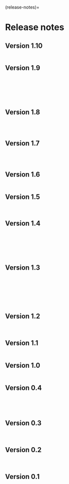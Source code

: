 (release-notes)=

# Release notes

## Version 1.10

```{include} /release-notes/1.10.0.md
```
## Version 1.9

```{include} /release-notes/1.9.5.md
```

```{include} /release-notes/1.9.4.md
```

```{include} /release-notes/1.9.3.md
```

```{include} /release-notes/1.9.2.md
```

```{include} /release-notes/1.9.1.md
```

```{include} /release-notes/1.9.0.md
```

## Version 1.8

```{include} /release-notes/1.8.2.md
```

```{include} /release-notes/1.8.1.md
```

```{include} /release-notes/1.8.0.md
```

## Version 1.7

```{include} /release-notes/1.7.2.md
```

```{include} /release-notes/1.7.1.md
```

```{include} /release-notes/1.7.0.md
```

## Version 1.6

```{include} 1.6.0.md
```

## Version 1.5

```{include} 1.5.1.md
```

```{include} 1.5.0.md
```

## Version 1.4

```{include} 1.4.6.md
```

```{include} 1.4.5.md
```

```{include} 1.4.4.md
```

```{include} 1.4.3.md
```

```{include} 1.4.2.md
```

```{include} 1.4.1.md
```

## Version 1.3

```{include} 1.3.8.md
```

```{include} 1.3.7.md
```

```{include} 1.3.6.md
```

```{include} 1.3.5.md
```

```{include} 1.3.4.md
```

```{include} 1.3.3.md
```

```{include} 1.3.1.md
```

## Version 1.2

```{include} 1.2.1.md
```

```{include} 1.2.0.md
```

## Version 1.1

```{include} 1.1.0.md
```

## Version 1.0

```{include} 1.0.0.md
```

## Version 0.4

```{include} 0.4.4.md
```

```{include} 0.4.3.md
```

```{include} 0.4.2.md
```

```{include} 0.4.0.md
```

## Version 0.3

```{include} 0.3.2.md
```

```{include} 0.3.0.md
```

## Version 0.2

```{include} 0.2.9.md
```

```{include} 0.2.1.md
```

## Version 0.1

```{include} 0.1.0.md
```
